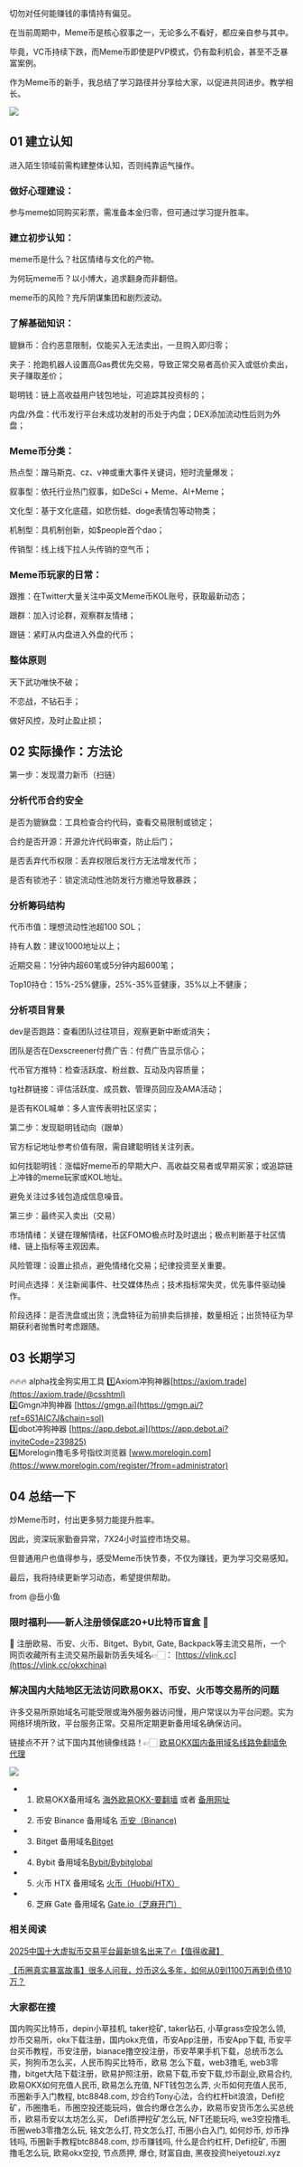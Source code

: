切勿对任何能赚钱的事情持有偏见。

在当前周期中，Meme币是核心叙事之一，无论多么不看好，都应亲自参与其中。

毕竟，VC币持续下跌，而Meme币即使是PVP模式，仍有盈利机会，甚至不乏暴富案例。

作为Meme币的新手，我总结了学习路径并分享给大家，以促进共同进步。教学相长。

[![](https://307e939.webp.li/20250520132619721.png)](https://btc8848.com/top-10-exchanges)

## 01 建立认知

进入陌生领域前需构建整体认知，否则纯靠运气操作。

### 做好心理建设：

参与meme如同购买彩票，需准备本金归零，但可通过学习提升胜率。

### 建立初步认知：

meme币是什么？社区情绪与文化的产物。

为何玩meme币？以小博大，追求翻身而非翻倍。

meme币的风险？充斥阴谋集团和剧烈波动。

### 了解基础知识：

貔貅币：合约恶意限制，仅能买入无法卖出，一旦购入即归零；

夹子：抢跑机器人设置高Gas费优先交易，导致正常交易者高价买入或低价卖出，夹子赚取差价；

聪明钱：链上高收益用户钱包地址，可追踪其投资标的；

内盘/外盘：代币发行平台未成功发射的币处于内盘；DEX添加流动性后则为外盘；

### Meme币分类：

热点型：蹭马斯克、cz、v神或重大事件关键词，短时流量爆发；

叙事型：依托行业热门叙事，如DeSci + Meme、AI+Meme；

文化型：基于文化底蕴，如悲伤蛙、doge表情包等动物类；

机制型：具机制创新，如$people首个dao；

传销型：线上线下拉人头传销的空气币；

### Meme币玩家的日常：

跟推：在Twitter大量关注中英文Meme币KOL账号，获取最新动态；

跟群：加入讨论群，观察群友情绪；

跟链：紧盯从内盘进入外盘的代币；

### 整体原则

天下武功唯快不破；

不恋战，不钻石手；

做好风控，及时止盈止损；

## 02 实际操作：方法论

第一步：发现潜力新币（扫链）

### 分析代币合约安全

是否为貔貅盘：工具检查合约代码，查看交易限制或锁定；

合约是否开源：开源允许代码审查，防止后门；

是否丢弃代币权限：丢弃权限后发行方无法增发代币；

是否有锁池子：锁定流动性池防发行方撤池导致暴跌；

### 分析筹码结构

代币市值：理想流动性池超100 SOL；

持有人数：建议1000地址以上；

近期交易：1分钟内超60笔或5分钟内超600笔；

Top10持仓：15%-25%健康，25%-35%亚健康，35%以上不健康；

### 分析项目背景

dev是否跑路：查看团队过往项目，观察更新中断或消失；

团队是否在Dexscreener付费广告：付费广告显示信心；

代币官方推特：检查活跃度、粉丝数、互动及内容质量；

tg社群链接：评估活跃度、成员数、管理员回应及AMA活动；

是否有KOL喊单：多人宣传表明社区坚实；

第二步：发现聪明钱动向（跟单）

官方标记地址参考价值有限，需自建聪明钱关注列表。

如何找聪明钱：涨幅好meme币的早期大户、高收益交易者或早期买家；或追踪链上冲锋的meme玩家或KOL地址。

避免关注过多钱包造成信息噪音。

第三步：最终买入卖出（交易）

市场情绪：关键在理解情绪，社区FOMO极点时及时退出；极点判断基于社区情绪、链上指标等主观因素。

风险管理：设置止损点，避免情绪化交易；纪律投资至关重要。

时间点选择：关注新闻事件、社交媒体热点；技术指标常失灵，优先事件驱动操作。

阶段选择：是否洗盘或出货；洗盘特征为前排卖后排接，数量相近；出货特征为早期获利者抛售时考虑跟随。

## 03 长期学习
🔥🔥🔥 alpha找金狗实用工具
1️⃣Axiom冲狗神器[https://axiom.trade](https://axiom.trade/@csshtml)  
2️⃣Gmgn冲狗神器 [https://gmgn.ai](https://gmgn.ai/?ref=6S1AIC7J&chain=sol)  
3️⃣dbot冲狗神器 [https://app.debot.ai](https://app.debot.ai?inviteCode=239825)  
4️⃣Morelogin撸毛多号指纹浏览器 [www.morelogin.com](https://www.morelogin.com/register/?from=administrator)  

## 04 总结一下

炒Meme币时，付出更多努力能提升胜率。

因此，资深玩家勤奋异常，7X24小时监控市场交易。

但普通用户也值得参与，感受Meme币快节奏，不仅为赚钱，更为学习交易感知。

最后，我将持续更新学习动态，希望提供帮助。

from @岳小鱼

### 限时福利——新人注册领保底20+U比特币盲盒 🎁
🎁 注册欧易、币安、火币、Bitget、Bybit, Gate, Backpack等主流交易所，一个网页收藏所有主流交易所最新防丢失域名👉🏻： [https://vlink.cc](https://vlink.cc/okxchina)

### 解决国内大陆地区无法访问欧易OKX、币安、火币等交易所的问题
许多交易所原始域名可能受限或海外服务器访问慢，用户常误以为平台问题。实为网络环境所致，平台服务正常。交易所定期更新备用域名确保访问。

链接点不开？试下国内其他镜像线路！👉🏻 [欧易OKX国内备用域名线路免翻墙免代理](https://vlink.cc/okxcn)

[![](https://307e939.webp.li/20250812124552161.png)](https://vlink.cc/okxcn)

- 1. 欧易OKX备用域名 [海外欧易OKX-要翻墙](https://www.okx.com/join/76527935) 或者 [备用网址](https://www.oucnyi.net/zh-hans/join/76527935) 
- 2. 币安 Binance 备用域名 [币安（Binance)](https://accounts.binance.com/zh-CN/register?ref=36457687)
- 3. Bitget 备用域名[Bitget](https://www.bitget.com/zh-CN/referral/register?from=referral&clacCode=VRNEYUTR)
- 4. Bybit 备用域名[Bybit/Bybitglobal](https://www.bybitglobal.com/zh-MY/invite/?ref=VMKORMM)
- 5. 火币 HTX 备用域名 [火币（Huobi/HTX）](https://www.htx.com/invite/zh-cn/1f?invite_code=whf45223)
- 6. 芝麻 Gate 备用域名 [Gate.io（芝麻开门）](https://www.gate.io/zh/signup?ref_type=103&ref=A1ERAQ)

### 相关阅读
[2025中国十大虚拟币交易平台最新排名出来了🔥【值得收藏】](https://btc8848.com/top-10-exchanges/)

[【币圈真实暴富故事】很多人问我，炒币这么多年，如何从0到1100万再到负债10万？](https://heiyetouzi.xyz/biquanstory001/)

###  大家都在搜
国内购买比特币，depin小草挂机, taker挖矿, taker钻石, 小草grass空投怎么领, 炒币交易所，okx下载注册，国内okx充值，币安App注册，币安App下载, 币安平台买币教程，币安注册，bianace撸空投注册，币安苹果手机下载，总统币怎么买，狗狗币怎么买，人民币购买比特币，欧易 怎么下载，web3撸毛, web3零撸，bitget大陆下载注册，欧易护照注册，欧易下载,币安下载,炒币副业,欧易合约, 欧易OKX如何充值人民币, 欧易怎么充值, NFT钱包怎么弄, 火币如何充值人民币, 币圈新手入门教程, btc8848.com, 炒合约Tony心法，合约杠杆bit浪浪，Defi挖矿，币圈撸毛，币圈空投还能玩吗，做合约爆仓怎么办，欧易币安货币怎么买总统币，欧易币安以太坊怎么买， Defi质押挖矿怎么玩, NFT还能玩吗, we3空投撸毛, 币圈web3零撸怎么玩, 铭文怎么打, 符文怎么打, 币圈小白入门, 如何炒币, 炒币挣钱吗, 币圈新手教程btc8848.com, 炒币赚钱吗, 什么是合约杠杆, Defi挖矿, 币圈撸毛怎么玩, 欧易okx空投, 节点质押, 爆仓, 财富自由, 黑夜投资heiyetouzi.xyz